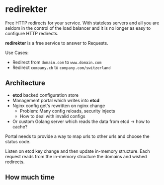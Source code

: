 # redirekter

Free HTTP redirects for your service.
With stateless servers and all you are seldom in the control of the load balancer
and it is no longer as easy to configure HTTP redirects.

**redirekter** is a free service to answer to Requests.

Use Cases:

- Redirect from `domain.com` to `www.domain.com`
- Redirect `company.ch` to `company.com/switzerland`

## Architecture

- **etcd** backed configuration store
- Management portal which writes into **etcd**
- Nginx config get's rewritten on nginx change
  - Problem: Many config reloads, security injects
  - How to deal with invalid configs
- Or custom Golang server which reads the data from etcd -> how to cache?

Portal needs to provide a way to map urls to other urls and choose the status code.

Listen on etcd key change and then update in-memory structure.
Each request reads from the in-memory structure the domains and wished redirects.


## How much time



